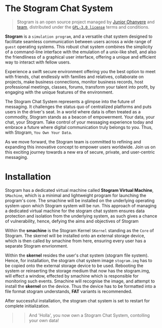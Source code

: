 # The Stogram Chat System


> Stogram is an open source project managed by [Junior Ohanyere](https://github.com/juniorohanyere) and [team](#), distributed under the [`GPL-3.0 license`](LICENSE) terms and conditions.

**Stogram** is a `simulation program`, and a versatile chat system designed to facilitate seamless communication between users across a wide range of `guest` operating systems. This robust chat system combines the simplicity of a command-line interface with the emulation of a unix-like shell, and also the friendliness of a graphical user interface, offering a unique and efficient way to interact with fellow users.

Experience a swift secure environment offering you the best option to meet with friends, chat endlessly with families and relatives, collaborate on projects, make business connections, monitor business records, host professional meetings, classes, forums, transform your talent into profit, by engaging with the unique features of the environment.

The Stogram Chat System represents a glimpse into the future of messaging. It challenges the status quo of centralized platforms and puts users in the driver's seat. In a world where data is often treated as a commodity, Stogram stands as a beacon of empowerment. Your data, your chat, your Stogram. Take control of your messaging experience today and embrace a future where digital communication truly belongs to you. Thus, with Stogram, `You Own Your Data`.

As we move forward, the Stogram team is committed to refining and expanding this innovative concept to empower users worldwide. Join us on this exciting journey towards a new era of secure, private, and user-centric messaging.

# Installation

Stogram has a dedicated virtual machine called **Stogram Virtual Machine**, `SMachine`, which is a minimal and lightweight program for launching the program's core. The smachine will be installed on the underlying operating system upon which Stogram system will be run. This approach of managing a dedicated virtual machine for the stogram chat system ensures data protection and isolation from the underlying system, as such gives a chance of vulnerability, hence, defying the aims and objectives of Stogram

Within the **smachine** is the Stogram Kernel `SKernel` standing as the `Core` of Stogram. The skernel will be installed onto an external storage device, which is then called by smachine from here, ensuring every user has a separate Stogram envrionment.

Within the **skernel** resides the user's chat system (stogram file system). Hence, for installation, the stogram chat system image `stogram.img` has to be copied onto the external storage device to be used. Rebooting the system or reinserting the storage medium that now has the stogram.img, will effect a window, effected by smachine which is responsible for monitoring such events. Smachine will recognise the image, and attempt to install the **skernel** on the device. Thus the device has to be formatted into a file format stogram understands, **FAT** variants is recommended.

After successful installation, the stogram chat system is set to restart for complete initialization.

>> And 'Holla', you now own a Stogram Chat System, contolling your own data!
